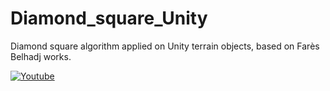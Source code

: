 # Diamond_square_Unity
Diamond square algorithm applied on Unity terrain objects, based on Farès Belhadj works.

[![Youtube](https://img.youtube.com/vi/B216HGjhcOQ/0.jpg)](https://www.youtube.com/watch?v=B216HGjhcOQ)
